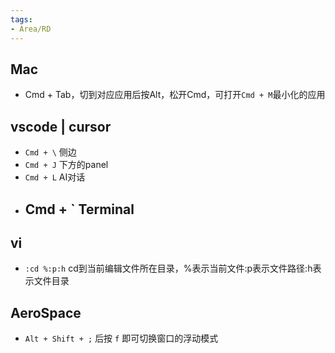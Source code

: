 ```yaml
---
tags:
- Area/RD
---
```


## Mac

- Cmd + Tab，切到对应应用后按Alt，松开Cmd，可打开`Cmd + M`最小化的应用

## vscode | cursor

- `Cmd + \` 侧边
- `Cmd + J` 下方的panel
- `Cmd + L` AI对话
- **Cmd + \`** Terminal
	-
## vi

- `:cd %:p:h` cd到当前编辑文件所在目录，%表示当前文件:p表示文件路径:h表示文件目录

## AeroSpace

- `Alt + Shift + ;` 后按 `f` 即可切换窗口的浮动模式

